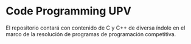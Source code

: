 # Code Programming UPV

El repositorio contará con contenido de C y C++ de diversa índole en el marco de la resolución de programas de programación competitiva.